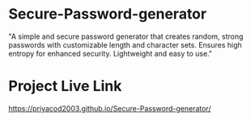 # Secure-Password-generator
"A simple and secure password generator that creates random, strong passwords with customizable length and character sets. Ensures high entropy for enhanced security. Lightweight and easy to use."
# Project Live Link
https://priyacod2003.github.io/Secure-Password-generator/

